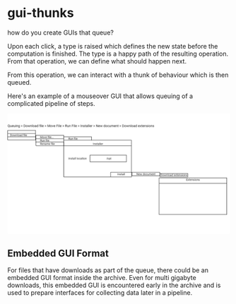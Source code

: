 # gui-thunks

how do you create GUIs that queue?

Upon each click, a type is raised which defines the new state before the computation is finished. The type is a happy path of the resulting operation. From that operation, we can define what should happen next.

From this operation, we can interact with a thunk of behaviour which is then queued.

Here's an example of a mouseover GUI that allows queuing of a complicated pipeline of steps.

![expandingmenu](guithunks.png)

## Embedded GUI Format

For files that have downloads as part of the queue, there could be an embedded GUI format inside the archive. Even for multi gigabyte downloads, this embedded GUI is encountered early in the archive and is used to prepare interfaces for collecting data later in a pipeline.





